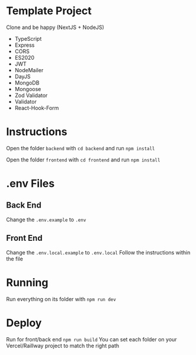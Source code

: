# Template Project
Clone and be happy (NextJS + NodeJS)

- TypeScript
- Express
- CORS
- ES2020
- JWT
- NodeMailer
- DayJS
- MongoDB
- Mongoose
- Zod Validator
- Validator
- React-Hook-Form


# Instructions
Open the folder <code>backend</code> with <code>cd backend</code> and run <code>npm install</code>

Open the folder <code>frontend</code> with <code>cd frontend</code> and run <code>npm install</code>

# .env Files
## Back End
Change the <code>.env.example</code> to <code>.env</code>

## Front End
Change the <code>.env.local.example</code> to <code>.env.local</code>
Follow the instructions within the file


# Running
Run everything on its folder with <code>npm run dev</code>

# Deploy
Run for front/back end <code>npm run build</code>
You can set each folder on your Vercel/Raillway project to match the right path
